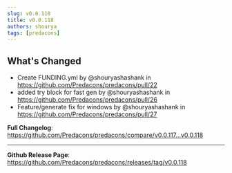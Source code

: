 ```yaml
---
slug: v0.0.118
title: v0.0.118
authors: shourya
tags: [predacons]
---
```

## What's Changed
* Create FUNDING.yml by @shouryashashank in https://github.com/Predacons/predacons/pull/22
* added try block for fast gen by @shouryashashank in https://github.com/Predacons/predacons/pull/26
* Feature/generate fix for windows by @shouryashashank in https://github.com/Predacons/predacons/pull/27

<!-- truncate -->

**Full Changelog**: https://github.com/Predacons/predacons/compare/v0.0.117...v0.0.118

---
**Github Release Page**: https://github.com/Predacons/predacons/releases/tag/v0.0.118

